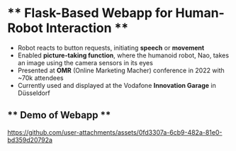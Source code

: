 # ** Flask-Based Webapp for Human-Robot Interaction **
- Robot reacts to button requests, initiating **speech** or **movement**
- Enabled **picture-taking function**, where the humanoid robot, Nao, takes an image using the camera sensors in its eyes
- Presented at **OMR** (Online Marketing Macher) conference in 2022 with ~70k attendees
- Currently used and displayed at the Vodafone **Innovation Garage** in Düsseldorf



## ** Demo of Webapp **

https://github.com/user-attachments/assets/0fd3307a-6cb9-482a-81e0-bd359d20792a


